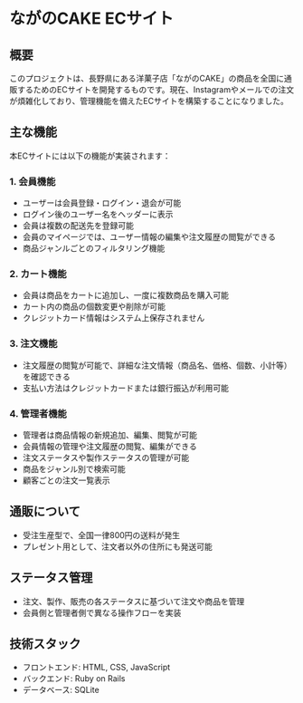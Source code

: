 # ながのCAKE ECサイト

## 概要
このプロジェクトは、長野県にある洋菓子店「ながのCAKE」の商品を全国に通販するためのECサイトを開発するものです。現在、Instagramやメールでの注文が煩雑化しており、管理機能を備えたECサイトを構築することになりました。

## 主な機能
本ECサイトには以下の機能が実装されます：

### 1. **会員機能**
- ユーザーは会員登録・ログイン・退会が可能
- ログイン後のユーザー名をヘッダーに表示
- 会員は複数の配送先を登録可能
- 会員のマイページでは、ユーザー情報の編集や注文履歴の閲覧ができる
- 商品ジャンルごとのフィルタリング機能

### 2. **カート機能**
- 会員は商品をカートに追加し、一度に複数商品を購入可能
- カート内の商品の個数変更や削除が可能
- クレジットカード情報はシステム上保存されません

### 3. **注文機能**
- 注文履歴の閲覧が可能で、詳細な注文情報（商品名、価格、個数、小計等）を確認できる
- 支払い方法はクレジットカードまたは銀行振込が利用可能

### 4. **管理者機能**
- 管理者は商品情報の新規追加、編集、閲覧が可能
- 会員情報の管理や注文履歴の閲覧、編集ができる
- 注文ステータスや製作ステータスの管理が可能
- 商品をジャンル別で検索可能
- 顧客ごとの注文一覧表示

## 通販について
- 受注生産型で、全国一律800円の送料が発生
- プレゼント用として、注文者以外の住所にも発送可能

## ステータス管理
- 注文、製作、販売の各ステータスに基づいて注文や商品を管理
- 会員側と管理者側で異なる操作フローを実装

## 技術スタック
- フロントエンド: HTML, CSS, JavaScript
- バックエンド: Ruby on Rails
- データベース: SQLite


